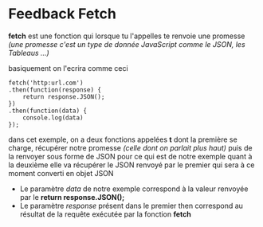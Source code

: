 # Feedback Fetch

**fetch** est une fonction qui lorsque tu l'appelles te renvoie une promesse *(une promesse c'est un type de donnée JavaScript comme le JSON, les Tableaus ...)*

basiquement on l'ecrira comme ceci

```
fetch('http:url.com')
.then(function(response) {
    return response.JSON();
})
.then(function(data) {
    console.log(data)
});
```

dans cet exemple, on a deux fonctions appelées **t** dont la première se charge, récupérer notre promesse *(celle dont on parlait plus haut)* puis de la renvoyer sous forme de JSON pour ce qui est de notre exemple quant à la deuxième elle va récupérer le JSON renvoyé par le premier qui sera à ce moment converti en objet JSON

- Le paramètre *data* de notre exemple correspond à la valeur renvoyée par le **return response.JSON();**
- Le paramètre *response* présent dans le premier then correspond au résultat de la requête exécutée par la fonction **fetch**

